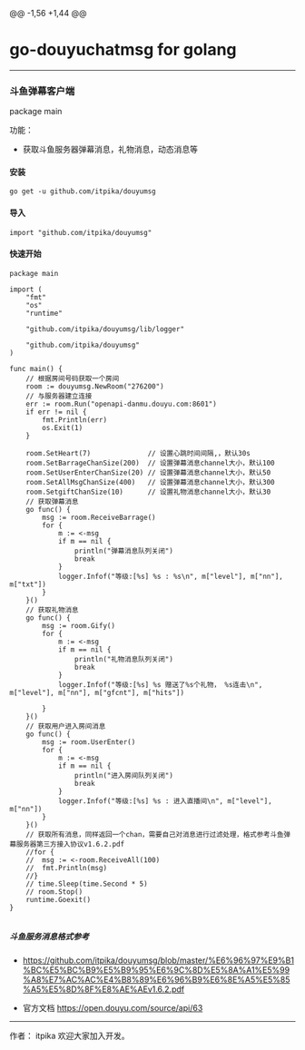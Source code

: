 @@ -1,56 +1,44 @@
# go-douyuchatmsg for golang
___
### 斗鱼弹幕客户端
package main

功能：
- 获取斗鱼服务器弹幕消息，礼物消息，动态消息等
#### 安装

```
go get -u github.com/itpika/douyumsg
```
#### 导入

```
import "github.com/itpika/douyumsg"
```
#### 快速开始

```
package main

import (
	"fmt"
	"os"
	"runtime"

	"github.com/itpika/douyumsg/lib/logger"

	"github.com/itpika/douyumsg"
)

func main() {
	// 根据房间号码获取一个房间
	room := douyumsg.NewRoom("276200")
	// 与服务器建立连接
	err := room.Run("openapi-danmu.douyu.com:8601")
	if err != nil {
		fmt.Println(err)
		os.Exit(1)
	}

	room.SetHeart(7)              // 设置心跳时间间隔,，默认30s
	room.SetBarrageChanSize(200)  // 设置弹幕消息channel大小，默认100
	room.SetUserEnterChanSize(20) // 设置弹幕消息channel大小，默认50
	room.SetAllMsgChanSize(400)   // 设置弹幕消息channel大小，默认300
	room.SetgiftChanSize(10)      // 设置礼物消息channel大小，默认30
	// 获取弹幕消息
	go func() {
		msg := room.ReceiveBarrage()
		for {
			m := <-msg
			if m == nil {
				println("弹幕消息队列关闭")
				break
			}
			logger.Infof("等级:[%s] %s : %s\n", m["level"], m["nn"], m["txt"])
		}
	}()
	// 获取礼物消息
	go func() {
		msg := room.Gify()
		for {
			m := <-msg
			if m == nil {
				println("礼物消息队列关闭")
				break
			}
			logger.Infof("等级:[%s] %s 赠送了%s个礼物， %s连击\n", m["level"], m["nn"], m["gfcnt"], m["hits"])

		}
	}()
	// 获取用户进入房间消息
	go func() {
		msg := room.UserEnter()
		for {
			m := <-msg
			if m == nil {
				println("进入房间队列关闭")
				break
			}
			logger.Infof("等级:[%s] %s : 进入直播间\n", m["level"], m["nn"])
		}
	}()
	// 获取所有消息，同样返回一个chan，需要自己对消息进行过滤处理，格式参考斗鱼弹幕服务器第三方接入协议v1.6.2.pdf
	//for {
	//	msg := <-room.ReceiveAll(100)
	//	fmt.Println(msg)
	//}
	// time.Sleep(time.Second * 5)
	// room.Stop()
	runtime.Goexit()
}


```

##### 斗鱼服务消息格式参考

* https://github.com/itpika/douyumsg/blob/master/%E6%96%97%E9%B1%BC%E5%BC%B9%E5%B9%95%E6%9C%8D%E5%8A%A1%E5%99%A8%E7%AC%AC%E4%B8%89%E6%96%B9%E6%8E%A5%E5%85%A5%E5%8D%8F%E8%AE%AEv1.6.2.pdf

* 官方文档 https://open.douyu.com/source/api/63

___
作者： itpika
欢迎大家加入开发。
